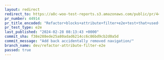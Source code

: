 ```yaml
---
layout: redirect
redirect_to: https://a8c-woo-test-reports.s3.amazonaws.com/public/pr/44914/e2e/index.html
pr_number: 44914
pr_title_encoded: "Refactor+blocks+attribute+filter+e2e+test+that+used+static+html+template"
pr_test_type: e2e
last_published: "2024-02-28 08:13:43 +0000"
commit_sha: f38e288ede25a80adad6214cc6c86bd9cb2d0a5d
commit_message: "Add back accidentally removed navigation/"
branch_name: dev/refactor-attribute-filter-e2e
passed: true
---
```

